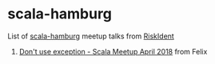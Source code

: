 # scala-hamburg

List of [scala-hamburg](https://www.meetup.com/de-DE/Scala-Hamburg/) meetup talks from [RiskIdent](https://riskident.com/en/jobs/)

1. [Don't use exception - Scala Meetup April 2018](./docs/Don't%20use%20exception%20-%20Scala%20Meetup%20April%202018.pdf) from Felix 